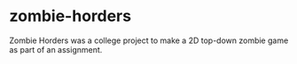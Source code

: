 # zombie-horders
Zombie Horders was a college project to make a 2D top-down zombie game as part of an assignment.
